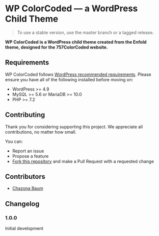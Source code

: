 # WP ColorCoded — a WordPress Child Theme

>To use a stable version, use the master branch or a tagged release.

**WP ColorCoded is a WordPress child theme created from the Enfold theme, designed for the 757ColorCoded website.**

## Requirements

WP ColorCoded follows [WordPress recommended requirements](https://wordpress.org/about/requirements/). Please ensure you have all of the following installed before moving on:

* WordPress >= 4.9
* MySQL >= 5.6 or MariaDB >= 10.0
* PHP >= 7.2

## Contributing

Thank you for considering supporting this project. We appreciate all contributions, no matter how small.

You can:

* Report an issue
* Propose a feature
* [Fork this repository](https://guides.github.com/activities/forking/) and make a Pull Request with a requested change

## Contributors

* [Chazona Baum](https://github.com/chznbaum)

## Changelog

### 1.0.0

Initial development

